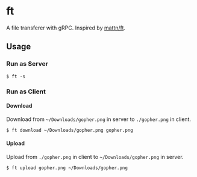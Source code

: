 # ft

A file transferer with gRPC.
Inspired by [mattn/ft](https://github.com/mattn/ft).

## Usage

### Run as Server

``` 
$ ft -s
```

### Run as Client

#### Download

Download from `~/Downloads/gopher.png` in server to `./gopher.png` in client.

``` 
$ ft download ~/Downloads/gopher.png gopher.png
```

#### Upload

Upload from `./gopher.png` in client to `~/Downloads/gopher.png` in server.

```
$ ft upload gopher.png ~/Downloads/gopher.png 
```
